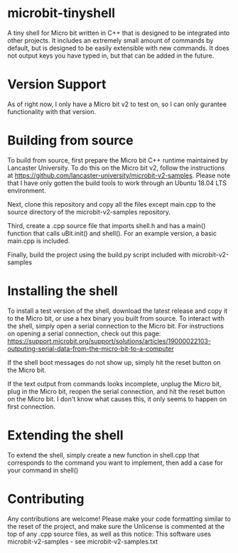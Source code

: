 # microbit-tinyshell
A tiny shell for Micro bit written in C++ that is designed to be integrated into other projects. It includes an extremely small amount of commands by default, but is designed to be easily extensible with new commands. It does not output keys you have typed in, but that can be added in the future.

# Version Support
As of right now, I only have a Micro bit v2 to test on, so I can only gurantee functionality with that version.

# Building from source
To build from source, first prepare the Micro bit C++ runtime maintained by Lancaster University. To do this on the Micro bit v2, follow the instructions at https://github.com/lancaster-university/microbit-v2-samples. Please note that I have only gotten the build tools to work through an Ubuntu 18.04 LTS environment.

Next, clone this repository and copy all the files except main.cpp to the source directory of the microbit-v2-samples repository.

Third, create a .cpp source file that imports shell.h and has a main() function that calls uBit.init() and shell(). For an example version, a basic main.cpp is included.

Finally, build the project using the build.py script included with microbit-v2-samples

# Installing the shell
To install a test version of the shell, download the latest release and copy it to the Micro bit, or use a hex binary you built from source. To interact with the shell, simply open a serial connection to the Micro bit. For instructions on opening a serial connection, check out this page: https://support.microbit.org/support/solutions/articles/19000022103-outputing-serial-data-from-the-micro-bit-to-a-computer

If the shell boot messages do not show up, simply hit the reset button on the Micro bit. 

If the text output from commands looks incomplete, unplug the Micro bit, plug in the Micro bit, reopen the serial connection, and hit the reset button on the Micro bit. I don't know what causes this, it only seems to happen on first connection. 

# Extending the shell
To extend the shell, simply create a new function in shell.cpp that corresponds to the command you want to implement, then add a case for your command in shell()

# Contributing
Any contributions are welcome! Please make your code formatting similar to the reset of the project, and make sure the Unlicense is commented at the top of any .cpp source files, as well as this notice:
This software uses microbit-v2-samples - see microbit-v2-samples.txt

